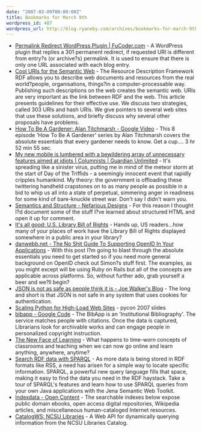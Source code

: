 ```yaml
---
date: "2007-03-09T00:00:00Z"
title: Bookmarks for March 9th
wordpress_id: 487
wordpress_url: http://blog.ryaneby.com/archives/bookmarks-for-march-9th/
---
```

<ul>
<li><a href="http://fucoder.com/code/permalink-redirect/">Permalink Redirect WordPress Plugin | FuCoder.com</a> - A WordPress plugin that replies a 301 permanent redirect, if requested URI is different from entry?s (or archive?s) permalink. It is used to ensure that there is only one URL associated with each blog entry.</li>
<li><a href="http://www.dfki.uni-kl.de/~sauermann/2006/11/cooluris/">Cool URIs for the Semantic Web</a> - The Resource Description Framework RDF allows you to describe web documents and resources from the real world?people, organisations, things?in a computer-processable way. Publishing such descriptions on the web creates the semantic web. URIs are very important as the link between RDF and the web. This article presents guidelines for their effective use. We discuss two strategies, called 303 URIs and hash URIs. We give pointers to several web sites that use these solutions, and briefly discuss why several other proposals have problems.</li>
<li><a href="http://video.google.com/videoplay?docid=740946905153443461">How To Be A Gardener: Alan Titchmarsh - Google Video</a> - This 8 episode 'How To Be A Gardener' series by Alan Titchmarsh covers the absolute essentials that every gardener needs to know. Get a cup.... 3 hr 52 min 55 sec.</li>
<li><a href="http://www.guardian.co.uk/Columnists/Column/0,,2026580,00.html">My new mobile is lumbered with a bewildering array of unnecessary features aimed at idiots | Columnists | Guardian Unlimited</a> - It's spreading like a sinister virus, putting me in mind of the meteor storm at the start of Day of the Triffids - a seemingly innocent event that rapidly cripples humankind. My theory: the government is offloading these twittering handheld crapstones on to as many people as possible in a bid to whip us all into a state of perpetual, simmering anger in readiness for some kind of bare-knuckle street war. Don't say I didn't warn you.</li>
<li><a href="http://nefariousdesigns.co.uk/archive/2007/03/semantics-and-structure/">Semantics and Structure - Nefarious Designs</a> - For this reason I thought I?d document some of the stuff I?ve learned about structured HTML and open it up for comment.</li>
<li><a href="http://scanblog.blogspot.com/2007/03/us-library-bill-of-rights.html">It's all good: U.S. Library Bill of Rights</a> - Hands up, US readers...how many of your places of work have the Library Bill of Rights displayed somewhere in a public area in your library?</li>
<li><a href="http://www.danwebb.net/2007/2/27/the-no-shit-guide-to-supporting-openid-in-your-applications">danwebb.net - The No Shit Guide To Supporting OpenID In Your Applications</a> - With this post I?m going to blast through the absolute essentials you need to get started so if you need more general background on OpenID check out Simon?s stuff first. The examples, as you might except will be using Ruby on Rails but all of the concepts are applicable across platforms. So, without further ado, grab yourself a beer and we?ll begin?</li>
<li><a href="http://getahead.org/blog/joe/2007/03/05/json_is_not_as_safe_as_people_think_it_is.html">JSON is not as safe as people think it is - Joe Walker's Blog</a> - The long and short is that JSON is not safe in any system that uses cookies for authentication.</li>
<li><a href="http://www.polimetrix.com/pycon/slides/">Scaling Python for High-Load Web Sites</a> - pycon 2007 slides</li>
<li><a href="http://code.google.com/p/bibapp/">bibapp - Google Code</a> - The BibApp is an 'Institutional Bibliography'. The service matches people with citations. Once the data is captured, Librarians look for archivable works and can engage people in personalized copyright instruction.</li>
<li><a href="http://edutopia.org/magazine/ed1article.php?id=Art_1648&amp;issue=oct_06">The New Face of Learning</a> - What happens to time-worn concepts of classrooms and teaching when we can now go online and learn anything, anywhere, anytime?</li>
<li><a href="http://www-128.ibm.com/developerworks/xml/library/j-sparql/">Search RDF data with SPARQL</a> - As more data is being stored in RDF formats like RSS, a need has arisen for a simple way to locate specific information. SPARQL, a powerful new query language fills that space, making it easy to find the data you need in the RDF haystack. Take a tour of SPARQL's features and learn how to use SPARQL queries from your own Java applications with the Jena Semantic Web Toolkit.</li>
<li><a href="http://www.indexdata.com/opencontent/">Indexdata - Open Content</a> - The searchable indexes below expose public domain ebooks, open access digital repositories, Wikipedia articles, and miscellaneous human-cataloged Internet resources.</li>
<li><a href="http://www.lib.ncsu.edu/catalog/ws/">CatalogWS: NCSU Libraries</a> - A Web API for dynamically querying information from the NCSU Libraries Catalog.</li>

</ul>
